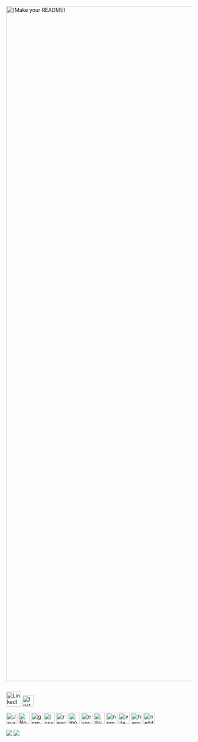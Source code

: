 
<img width="1834" alt="[Make your README]" src="https://github.com/user-attachments/assets/09322b3f-b51c-4f43-8e9f-b61863e3dad0">


##
<a href = "https://www.linkedin.com/in/lia-kahn/"><img src="https://simpleicons.now.sh/linkedin/FFFFFF" alt="LinkedIn" width="40" height="40"></a> <a href = "https://instagram.com/liakahn"><img src="https://simpleicons.vercel.app/instagram/FFFFFF" alt= "Instagram" width="30" height="30"></a>


<img src="https://simpleicons.now.sh/javascript/FFFFFF" alt="Javascript" width="30" height="30"> <img src="https://simpleicons.now.sh/nodedotjs/FFFFFF" alt="Node.js" width="30" height="30"> <img src="https://simpleicons.now.sh/graphql/FFFFFF" alt= "graphql" width="30" height="30"> <img src="https://simpleicons.now.sh/insomnia/FFFFFF" alt= "insomnia" width="30" height="30"> <img src="https://simpleicons.now.sh/react/FFFFFF" alt= "react" width="30" height="30"> <img src="https://simpleicons.now.sh/mongodb/FFFFFF" alt= "mongodb" width="30" height="30"> <img src="https://simpleicons.now.sh/express/FFFFFF" alt= "express" width="30" height="30"> <img src="https://simpleicons.now.sh/mysql/FFFFFF" alt= "mysql" width="30" height="30"> <img src="https://simpleicons.now.sh/npm/FFFFFF" alt= "npm" width="30" height="30"> <img src="https://simpleicons.now.sh/vite/FFFFFF" alt= "vite" width="30" height="30"> <img src="https://simpleicons.now.sh/heroku/FFFFFF" alt= "heroku" width="30" height="30"> <img src="https://simpleicons.now.sh/netlify/FFFFFF" alt= "netlify" width="30" height="30">


![](https://github-readme-stats.vercel.app/api?username=ljkahn&theme=slateorange&hide_border=false&include_all_commits=false&count_private=false) ![](https://github-readme-streak-stats.herokuapp.com/?user=ljkahn&theme=slateorange&hide_border=false)<br/>


<!-- Proudly created with GPRM ( https://gprm.itsvg.in ) -->
